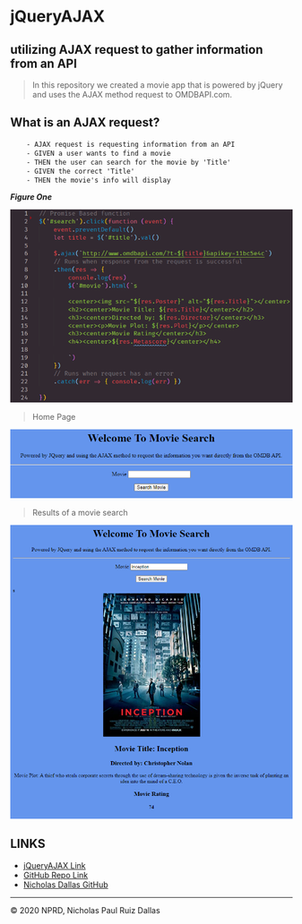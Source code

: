 # jQueryAJAX
## utilizing AJAX request to gather information from an API

> In this repository we created a movie app that is powered by jQuery and uses the AJAX method request to OMDBAPI.com. 

## What is an AJAX request? 

```
    - AJAX request is requesting information from an API
    - GIVEN a user wants to find a movie
    - THEN the user can search for the movie by 'Title'
    - GIVEN the correct 'Title'
    - THEN the movie's info will display

```

***Figure One***

![AJAX](./photos/AJAX.PNG)

> Home Page

![homePage](./photos/homePage.PNG)

> Results of a movie search

![inception](./photos/inception.PNG)

## LINKS

- [jQueryAJAX Link](https://nicholasd-uci.github.io/jQueryAJAX/)
- [GitHub Repo Link](https://github.com/nicholasd-uci/jQueryAJAX)
- [Nicholas Dallas GitHub](https://github.com/nicholasd-uci)

- - -
© 2020 NPRD, Nicholas Paul Ruiz Dallas